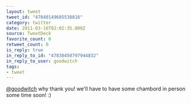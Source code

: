 ```yaml
---
layout: tweet
tweet_id: "47840149685538816"
category: twitter
date: 2011-03-16T02:02:35.000Z
source: TweetDeck
favorite_count: 0
retweet_count: 0
is_reply: true
in_reply_to_id: "47830450797944832"
in_reply_to_user: goodwitch
tags:
- tweet
---
```


[@goodwitch](https://twitter.com/@goodwitch) why thank you!  we'll have to have some chambord in person some time soon! :)
